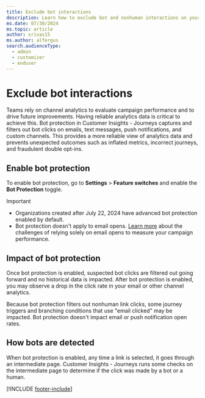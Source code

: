 ```yaml
---
title: Exclude bot interactions
description: Learn how to exclude bot and nonhuman interactions on your emails in Dynamics 365 Customer Insights - Journeys.
ms.date: 07/30/2024
ms.topic: article
author: srivas15
ms.author: alfergus
search.audienceType: 
  - admin
  - customizer
  - enduser
---
```


# Exclude bot interactions

Teams rely on channel analytics to evaluate campaign performance and to drive future improvements. Having reliable analytics data is critical to achieve this. Bot protection in Customer Insights - Journeys captures and filters out bot clicks on emails, text messages, push notifications, and custom channels. This provides a more reliable view of analytics data and prevents unexpected outcomes such as inflated metrics, incorrect journeys, and fraudulent double opt-ins.

## Enable bot protection

To enable bot protection, go to **Settings** > **Feature switches** and enable the **Bot Protection** toggle.

> [!IMPORTANT]
> - Organizations created after July 22, 2024 have advanced bot protection enabled by default.
> - Bot protection doesn't apply to email opens. [Learn more](https://www.microsoft.com/en-us/dynamics-365/blog/?p=192346&preview=1&_ppp=3fd22f5f35) about the challenges of relying solely on email opens to measure your campaign performance.

## Impact of bot protection

Once bot protection is enabled, suspected bot clicks are filtered out going forward and no historical data is impacted. After bot protection is enabled, you may observe a drop in the click rate in your email or other channel analytics.

Because bot protection filters out nonhuman link clicks, some journey triggers and branching conditions that use "email clicked" may be impacted. Bot protection doesn't impact email or push notification open rates.

## How bots are detected

When bot protection is enabled, any time a link is selected, it goes through an intermediate page. Customer Insights - Journeys runs some checks on the intermediate page to determine if the click was made by a bot or a human. 

[!INCLUDE [footer-include](./includes/footer-banner.md)]
